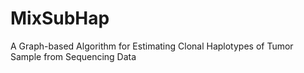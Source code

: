 # MixSubHap
A Graph-based Algorithm for Estimating Clonal Haplotypes of Tumor Sample from Sequencing Data
